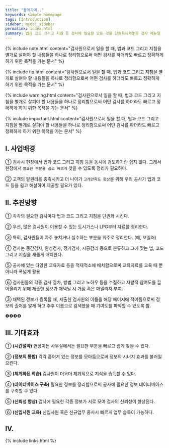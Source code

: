```yaml
---
title: "들어가며.."
keywords: sample homepage
tags: [Introduction]
sidebar: mydoc_sidebar
permalink: index.html
summary: 법과 코드 그리고 지침 등 검사에 필요한 모든 것을 단권화시켜놓은 검사 메뉴얼
---
```


{% include note.html content="검사원으로서 일을 할 때, 법과 코드 그리고 지침을 별개로 살펴야 할 내용들을 하나로 정리함으로써 어떤 검사를 하더라도 빠르고 정확하게 하기 위한 목적을 가는 문서" %}

{% include tip.html content="검사원으로서 일을 할 때, 법과 코드 그리고 지침을 별개로 살펴야 할 내용들을 하나로 정리함으로써 어떤 검사를 하더라도 빠르고 정확하게 하기 위한 목적을 가는 문서" %}

{% include warning.html content="검사원으로서 일을 할 때, 법과 코드 그리고 지침을 별개로 살펴야 할 내용들을 하나로 정리함으로써 어떤 검사를 하더라도 빠르고 정확하게 하기 위한 목적을 가는 문서" %}

{% include important.html content="검사원으로서 일을 할 때, 법과 코드 그리고 지침을 별개로 살펴야 할 내용들을 하나로 정리함으로써 어떤 검사를 하더라도 빠르고 정확하게 하기 위한 목적을 가는 문서" %}

## Ⅰ. 사업배경

① 검사시 현장에서 법과 코드 그리고 지침 등을 동시에 검토하기란 쉽지 않다. 그래서 현장에서 `필요한 부분을 쉽고 빠르게` 찾을 수 있도록 정리가 필요하다.

② 고객의 알권리를 충족시키고 더 나아가 `고개만족도 향상`을 위해 우리 공사가 법과 코드 등을 쉽고 해설하여 제공할 필요가 있다.


## Ⅱ. 추진방향

① 각각의 필요한 검사마다 법과 코드 그리고 지침을 단권화 시킨다.

② 우선, 많은 검사원이 이용할 수 있는 도시가스나 LPG부터 자료를 정리한다.

③ 특히, 검사원들이 자주 놓치거나 실수하는 부분을 위주로 정리한다. (예, 보일러)

④ 검사는 중간검사, 완성검사, 정기검사, 시공감리 등으로 분류하고 그에 맞는 법, 코드 그리고 지침을 새롭게 배치한다.

⑤ 공사에 있는 다양한 교육자료 등을 적재적소에 배치함으로써 교육자료를 교육 때 뿐아니라 폭넓게 활용

⑥ 검사원들의 각종 검사 절차, 방법 그리고 노하우 등을 수집하고 자발적 참여도를 끌어올리기 위해 제출한 정보가 채택될 시 가점 혹은 마일리지 부여.

③ 채택된 정보가 등록될 때, 제출한 검사원의 이름을 해당 페이지에 적어둠으로써 정보의 출처를 알게 하고 추후 이름으로 검색했을 때 기여도를 파악할 수 있도록 함. 


❶❷❸❹

## Ⅲ. 기대효과

 ① **(시간절약)** 현장이든 사무실에서든 필요한 부분을 빠르고 쉽게 찾을 수 있다. 

 ② **(정보의 통합)** 각각 흩어져 있는 정보를 모아둠으로써 정보의 시너지 효과를 불러일으킨다.

 ③ **(체계화된 학습)** 검사원이 더욱더 체계적으로 지식을 습득할 수 있다.

 ④ **(데이터베이스 구축)** 필요한 정보를 정리함으로써 공사에 필요한 정보 데이터베이스를 구축할 수 있다. 

 ⑤ **(신뢰성 향상)** 검사에 필요한 각종 정보가 서로 모여 검사의 신뢰성이 향상된다.

 ⑥ **(신입사원 교육)** 신입사원 혹은 신규업무 종사시 빠르게 업무 습득이 가능하다.

## Ⅳ. 



{% include links.html %}
